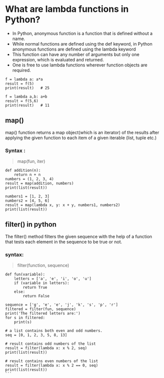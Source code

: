 # What are lambda functions in Python?
* In Python, anonymous function is a function that is defined without a name.
* While normal functions are defined using the def keyword, in Python anonymous functions are defined using the lambda keyword
* This function can have any number of arguments but only one expression, which is evaluated and returned.
* One is free to use lambda functions wherever function objects are required.
```
f = lambda a: a*a
result = f(5)
print(result)   # 25
```
```
f = lambda a,b: a+b
result = f(5,6)
print(result)   # 11
```
## map()

map() function returns a map object(which is an iterator) of the results after applying the given function to each item of a given iterable (list, tuple etc.)
### Syntax :

> map(fun, iter)
```
def addition(n): 
	return n + n  
numbers = (1, 2, 3, 4) 
result = map(addition, numbers) 
print(list(result)) 

```
```
numbers1 = [1, 2, 3] 
numbers2 = [4, 5, 6] 
result = map(lambda x, y: x + y, numbers1, numbers2) 
print(list(result)) 
```
## filter() in python
The filter() method filters the given sequence with the help of a function that tests each element in the sequence to be true or not.

### syntax:

> filter(function, sequence)
```
def fun(variable): 
	letters = ['a', 'e', 'i', 'o', 'u'] 
	if (variable in letters): 
		return True
	else: 
		return False
	       
sequence = ['g', 'e', 'e', 'j', 'k', 's', 'p', 'r'] 
filtered = filter(fun, sequence) 
print('The filtered letters are:') 
for s in filtered: 
	print(s) 
````
````
# a list contains both even and odd numbers. 
seq = [0, 1, 2, 3, 5, 8, 13] 

# result contains odd numbers of the list 
result = filter(lambda x: x % 2, seq) 
print(list(result)) 

# result contains even numbers of the list 
result = filter(lambda x: x % 2 == 0, seq) 
print(list(result)) 
```
